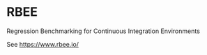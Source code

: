 # RBEE

 Regression Benchmarking for Continuous Integration Environments
 
 See https://www.rbee.io/
